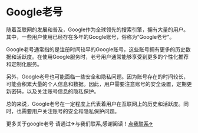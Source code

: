 # Google老号

随着互联网的发展和普及，Google作为全球领先的搜索引擎，拥有大量的用户。其中，一些用户使用已经存在多年的Google账号，俗称为“Google老号”。

Google老号通常指的是注册时间较早的Google账号，这些账号拥有更多的历史数据和活跃度。在使用Google服务时，老号用户通常能够享受到更多的个性化推荐和定制化服务。

另外，Google老号也可能面临一些安全和隐私问题。因为账号存在的时间较长，可能会积累大量的个人信息和数据。因此，用户需要注意账号的安全设置，定期更新密码，以及关注账号信息的隐私保护。

总的来说，Google老号在一定程度上代表着用户在互联网上的历史和活跃度。同时，也需要用户关注账号的安全和隐私保护问题。

更多关于google老号 请通过✈与我们联系,感谢阅读！[点我联系✈](https://www.G208.com)